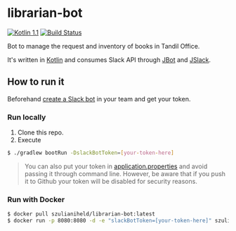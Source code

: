 # librarian-bot 

[![Kotlin 1.1](https://img.shields.io/badge/Kotlin-1.1.161-blue.svg)](http://kotlinlang.org)
[![Build Status](https://travis-ci.org/szulianiheld/librarian-bot.svg?branch=develop)](https://travis-ci.org/szulianiheld/librarian-bot)

Bot to manage the request and inventory of books in Tandil Office.

It's written in [Kotlin](https://kotlinlang.org/) and consumes Slack API through [JBot](https://github.com/ramswaroop/jbot) and [JSlack](https://github.com/seratch/jslack).

## How to run it

Beforehand [create a Slack bot](https://my.slack.com/services/new/bot) in your team and get your token.

### Run locally

1. Clone this repo.
2. Execute
```bash
$ ./gradlew bootRun -DslackBotToken=[your-token-here]
```

> You can also put your token in [application.properties](/jbot-example/src/main/resources/application.properties) and avoid passing it through command line. However, be aware that if you push it to Github your token will be disabled for security reasons.

### Run with Docker

```bash
$ docker pull szulianiheld/librarian-bot:latest
$ docker run -p 8080:8080 -d -e "slackBotToken=[your-token-here]" szulianiheld/librarian-bot
```